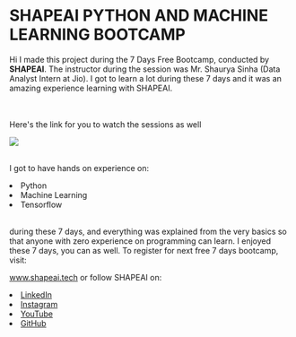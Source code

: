# SHAPEAI PYTHON AND MACHINE LEARNING BOOTCAMP

Hi I made this project during the 7 Days Free Bootcamp, conducted by <b>SHAPEAI</b>. The instructor during the session was Mr. Shaurya Sinha (Data Analyst Intern at Jio). I got to learn a lot during these 7 days and it was an amazing experience learning with SHAPEAI.

<br><br>Here's the link for you to watch the sessions as well<br>

<a href="https://www.youtube.com/playlist?list=PL7zl8TDRnbulNEA-59W7wWgCWE8LEOD6h"> <img src="https://github.com/ShapeAI/PYTHON-AND-DATA-ANALYTICS/blob/main/YOUTUBE%20THUMBNAIL-5.png"> </a>

<br>I got to have hands on experience on:

<li>Python</li>

<li>Machine Learning</li>

<li>Tensorflow</li>

<br>during these 7 days, and everything was explained from the very basics so that anyone with zero experience on programming can learn. I enjoyed these 7 days, you can as well. To register for next free 7 days bootcamp, visit:

<a href="https://www.shapeai.tech">www.shapeai.tech</a> or follow SHAPEAI on:

<li><a href="https://in.linkedin.com/company/shapeai">LinkedIn</a>

<li><a href="https://www.instagram.com/shape.ai/?hl=en">Instagram</a>

<li><a href="https://www.youtube.com/channel/UCTUvDLTW9meuDXWcbmISPdA">YouTube</a>

<li><a href="https://github.com/shapeai">GitHub</a>

